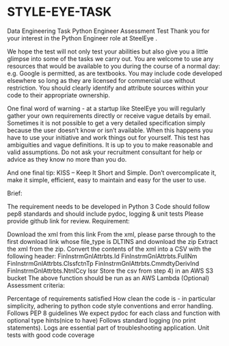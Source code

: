 # STYLE-EYE-TASK
Data Engineering Task 
Python Engineer Assessment Test
Thank you for your interest in the Python Engineer role at SteelEye .

We hope the test will not only test your abilities but also give you a little glimpse into some of the tasks we carry out. You are welcome to use any resources that would be available to you during the course of a normal day: e.g. Google is permitted, as are textbooks. You may include code developed elsewhere so long as they are licensed for commercial use without restriction. You should clearly identify and attribute sources within your code to their appropriate ownership.

One final word of warning - at a startup like SteelEye you will regularly gather your own requirements directly or receive vague details by email. Sometimes it is not possible to get a very detailed specification simply because the user doesn’t know or isn’t available. When this happens you have to use your initiative and work things out for yourself. This test has ambiguities and vague definitions. It is up to you to make reasonable and valid assumptions. Do not ask your recruitment consultant for help or advice as they know no more than you do.

And one final tip: KISS – Keep It Short and Simple. Don’t overcomplicate it, make it simple, efficient, easy to maintain and easy for the user to use.

Brief:

The requirement needs to be developed in Python 3
Code should follow pep8 standards and should include pydoc, logging & unit tests
Please provide github link for review.
Requirement:

Download the xml from this link
From the xml, please parse through to the first download link whose file_type is DLTINS and download the zip
Extract the xml from the zip.
Convert the contents of the xml into a CSV with the following header:
FinInstrmGnlAttrbts.Id
FinInstrmGnlAttrbts.FullNm
FinInstrmGnlAttrbts.ClssfctnTp
FinInstrmGnlAttrbts.CmmdtyDerivInd
FinInstrmGnlAttrbts.NtnlCcy
Issr
Store the csv from step 4) in an AWS S3 bucket
The above function should be run as an AWS Lambda (Optional)
Assessment criteria:

Percentage of requirements satisfied
How clean the code is - in particular simplicity, adhering to python code style conventions and error handling.
Follows PEP 8 guidelines
We expect pydoc for each class and function with optional type hints(nice to have)
Follows standard logging (no print statements). Logs are essential part of troubleshooting application.
Unit tests with good code coverage

